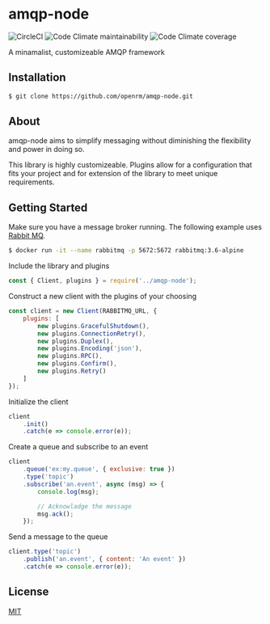 # amqp-node

![CircleCI](https://img.shields.io/circleci/build/github/openrm/amqp-node)
![Code Climate maintainability](https://img.shields.io/codeclimate/maintainability/openrm/amqp-node)
![Code Climate coverage](https://img.shields.io/codeclimate/coverage/openrm/amqp-node)

A minamalist, customizeable AMQP framework

## Installation
```sh
$ git clone https://github.com/openrm/amqp-node.git
```

## About
amqp-node aims to simplify messaging without diminishing the flexibility and power in doing so.

This library is highly customizeable. Plugins allow for a configuration that fits your project and for extension of the library to meet unique requirements.

## Getting Started

Make sure you have a message broker running. The following example uses [Rabbit MQ](https://www.rabbitmq.com/).

```sh
$ docker run -it --name rabbitmq -p 5672:5672 rabbitmq:3.6-alpine
```

Include the library and plugins

```js
const { Client, plugins } = require('../amqp-node');
```


Construct a new client with the plugins of your choosing
```js
const client = new Client(RABBITMQ_URL, {
    plugins: [
        new plugins.GracefulShutdown(),
        new plugins.ConnectionRetry(),
        new plugins.Duplex(),
        new plugins.Encoding('json'),
        new plugins.RPC(),
        new plugins.Confirm(),
        new plugins.Retry()
    ]
});
```

Initialize the client
```js
client
    .init()
    .catch(e => console.error(e));
```

Create a queue and subscribe to an event
```js
client
    .queue('ex:my.queue', { exclusive: true })
    .type('topic')
    .subscribe('an.event', async (msg) => {
        console.log(msg);

        // Acknowladge the message
        msg.ack();
    });
```

Send a message to the queue
```js
client.type('topic')
    .publish('an.event', { content: 'An event' })
    .catch(e => console.error(e));
```


## License
[MIT](https://github.com/openrm/amqp-node/blob/master/LICENSE)